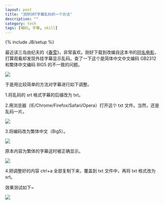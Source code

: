 ```yaml
---
layout: post
title: "消除SRT字幕乱码的一个办法"
description: ""
category: tech
tags: [编码, 字幕, skill]
---
```

{% include JB/setup %}

最近读三岛由纪夫的《[春雪](http://book.douban.com/subject/3987362/ "豆瓣链接")》，非常喜欢。刚好下载到改编自这本书的[同名电影](http://movie.douban.com/subject/1478789/ "豆瓣链接")，打算观看却发现外挂字幕显示乱码。查了一下这个是简体中文中文编码 GB2312 和繁体中文编码 BIG5 的不一致的问题。

![](http://farm8.staticflickr.com/7086/7112438069_25958720b1.jpg)

于是用比较简单的方法对字幕进行如下调整。

1\.将乱码的 srt 格式字幕的后缀改为 txt。

2\.用浏览器（IE/Chrome/Firefox/Safari/Opera）打开这个 txt 文件。当然，还是乱码一片。

![](http://farm8.staticflickr.com/7185/6966361144_54be7b6f5e.jpg)

3\.将编码改为繁体中文（Big5）。

![](http://farm8.staticflickr.com/7139/7112437795_bbc263acf5.jpg)

原本内容为繁体的字幕这时被正确显示。

![](http://farm8.staticflickr.com/7048/6966360870_a3a4520c48_z.jpg)

4\.把调整好的内容 ctrl+a 全部复制下来，覆盖到 txt 文件中，再将 txt 格式改为 srt。

效果测试如下~

![](http://farm8.staticflickr.com/7092/6966360684_f324aeacba.jpg)